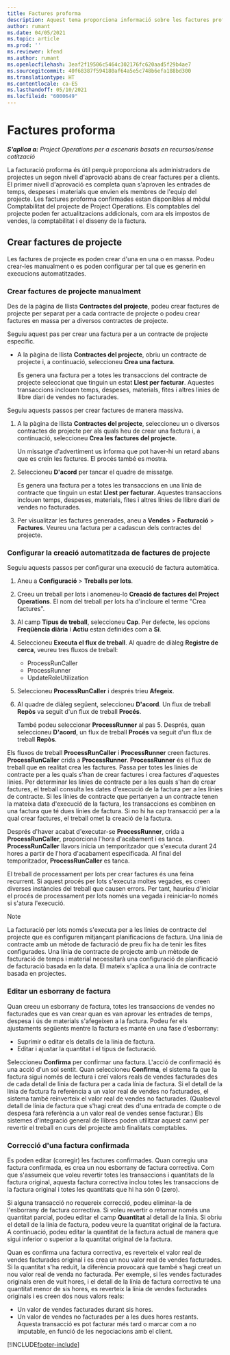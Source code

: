 ```yaml
---
title: Factures proforma
description: Aquest tema proporciona informació sobre les factures proforma a Project Operations.
author: rumant
ms.date: 04/05/2021
ms.topic: article
ms.prod: ''
ms.reviewer: kfend
ms.author: rumant
ms.openlocfilehash: 3eaf2f19506c5464c302176fc620aad5f29b4ae7
ms.sourcegitcommit: 40f68387f594180af64a5e5c748b6efa188bd300
ms.translationtype: HT
ms.contentlocale: ca-ES
ms.lasthandoff: 05/10/2021
ms.locfileid: "6000649"
---
```

# <a name="proforma-invoices"></a>Factures proforma

_**S'aplica a:** Project Operations per a escenaris basats en recursos/sense cotització_

La facturació proforma és útil perquè proporciona als administradors de projectes un segon nivell d'aprovació abans de crear factures per a clients. El primer nivell d'aprovació es completa quan s'aproven les entrades de temps, despeses i materials que envien els membres de l'equip del projecte. Les factures proforma confirmades estan disponibles al mòdul Comptabilitat del projecte de Project Operations. Els comptables del projecte poden fer actualitzacions addicionals, com ara els impostos de vendes, la comptabilitat i el disseny de la factura.


## <a name="creating-project-invoices"></a>Crear factures de projecte

Les factures de projecte es poden crear d'una en una o en massa. Podeu crear-les manualment o es poden configurar per tal que es generin en execucions automatitzades.

### <a name="manually-create-project-invoices"></a>Crear factures de projecte manualment 

Des de la pàgina de llista **Contractes del projecte**, podeu crear factures de projecte per separat per a cada contracte de projecte o podeu crear factures en massa per a diversos contractes de projecte.

Seguiu aquest pas per crear una factura per a un contracte de projecte específic.

- A la pàgina de llista **Contractes del projecte**, obriu un contracte de projecte i, a continuació, seleccioneu **Crea una factura**.

    Es genera una factura per a totes les transaccions del contracte de projecte seleccionat que tinguin un estat **Llest per facturar**. Aquestes transaccions inclouen temps, despeses, materials, fites i altres línies de llibre diari de vendes no facturades.

Seguiu aquests passos per crear factures de manera massiva.

1. A la pàgina de llista **Contractes del projecte**, seleccioneu un o diversos contractes de projecte per als quals heu de crear una factura i, a continuació, seleccioneu **Crea les factures del projecte**.

    Un missatge d'advertiment us informa que pot haver-hi un retard abans que es creïn les factures. El procés també es mostra.

2. Seleccioneu **D'acord** per tancar el quadre de missatge.

    Es genera una factura per a totes les transaccions en una línia de contracte que tinguin un estat **Llest per facturar**. Aquestes transaccions inclouen temps, despeses, materials, fites i altres línies de llibre diari de vendes no facturades.

3. Per visualitzar les factures generades, aneu a **Vendes** \> **Facturació** \> **Factures**. Veureu una factura per a cadascun dels contractes del projecte.

### <a name="set-up-automated-creation-of-project-invoices"></a>Configurar la creació automatitzada de factures de projecte 

Seguiu aquests passos per configurar una execució de factura automàtica.

1. Aneu a **Configuració** \> **Treballs per lots**.
2. Creeu un treball per lots i anomeneu-lo **Creació de factures del Project Operations**. El nom del treball per lots ha d'incloure el terme "Crea factures".
3. Al camp **Tipus de treball**, seleccioneu **Cap**. Per defecte, les opcions **Freqüència diària** i **Actiu** estan definides com a **Sí**.
4. Seleccioneu **Executa el flux de treball**. Al quadre de diàleg **Registre de cerca**, veureu tres fluxos de treball:

    - ProcessRunCaller
    - ProcessRunner
    - UpdateRoleUtilization

5. Seleccioneu **ProcessRunCaller** i després trieu **Afegeix**.
6. Al quadre de diàleg següent, seleccioneu **D'acord**. Un flux de treball **Repòs** va seguit d'un flux de treball **Procés**.

    També podeu seleccionar **ProcessRunner** al pas 5. Després, quan seleccioneu **D'acord**, un flux de treball **Procés** va seguit d'un flux de treball **Repòs**.

Els fluxos de treball **ProcessRunCaller** i **ProcessRunner** creen factures. **ProcessRunCaller** crida a **ProcessRunner**. **ProcessRunner** és el flux de treball que en realitat crea les factures. Passa per totes les línies de contracte per a les quals s'han de crear factures i crea factures d'aquestes línies. Per determinar les línies de contracte per a les quals s'han de crear factures, el treball consulta les dates d'execució de la factura per a les línies de contracte. Si les línies de contracte que pertanyen a un contracte tenen la mateixa data d'execució de la factura, les transaccions es combinen en una factura que té dues línies de factura. Si no hi ha cap transacció per a la qual crear factures, el treball omet la creació de la factura.

Després d'haver acabat d'executar-se **ProcessRunner**, crida a **ProcessRunCaller**, proporciona l'hora d'acabament i es tanca. **ProcessRunCaller** llavors inicia un temporitzador que s'executa durant 24 hores a partir de l'hora d'acabament especificada. Al final del temporitzador, **ProcessRunCaller** es tanca.

El treball de processament per lots per crear factures és una feina recurrent. Si aquest procés per lots s'executa moltes vegades, es creen diverses instàncies del treball que causen errors. Per tant, hauríeu d'iniciar el procés de processament per lots només una vegada i reiniciar-lo només si s'atura l'execució.

> [!NOTE]
> La facturació per lots només s'executa per a les línies de contracte del projecte que es configuren mitjançant planificacions de factura. Una línia de contracte amb un mètode de facturació de preu fix ha de tenir les fites configurades. Una línia de contracte de projecte amb un mètode de facturació de temps i material necessitarà una configuració de planificació de facturació basada en la data. El mateix s'aplica a una línia de contracte basada en projectes.      
 
### <a name="edit-a-draft-invoice"></a>Editar un esborrany de factura

Quan creeu un esborrany de factura, totes les transaccions de vendes no facturades que es van crear quan es van aprovar les entrades de temps, despesa i ús de materials s'afegeixen a la factura. Podeu fer els ajustaments següents mentre la factura es manté en una fase d'esborrany:

- Suprimir o editar els detalls de la línia de factura.
- Editar i ajustar la quantitat i el tipus de facturació.

Seleccioneu **Confirma** per confirmar una factura. L'acció de confirmació és una acció d'un sol sentit. Quan seleccioneu **Confirma**, el sistema fa que la factura sigui només de lectura i creï valors reals de vendes facturades des de cada detall de línia de factura per a cada línia de factura. Si el detall de la línia de factura fa referència a un valor real de vendes no facturades, el sistema també reinverteix el valor real de vendes no facturades. (Qualsevol detall de línia de factura que s'hagi creat des d'una entrada de compte o de despesa farà referència a un valor real de vendes sense facturar.) Els sistemes d'integració general de llibres poden utilitzar aquest canvi per revertir el treball en curs del projecte amb finalitats comptables.

### <a name="correct-a-confirmed-invoice"></a>Correcció d'una factura confirmada

Es poden editar (corregir) les factures confirmades. Quan corregiu una factura confirmada, es crea un nou esborrany de factura correctiva. Com que s'assumeix que voleu revertir totes les transaccions i quantitats de la factura original, aquesta factura correctiva inclou totes les transaccions de la factura original i totes les quantitats que hi ha són 0 (zero).

Si alguna transacció no requereix correcció, podeu eliminar-la de l'esborrany de factura correctiva. Si voleu revertir o retornar només una quantitat parcial, podeu editar el camp **Quantitat** al detall de la línia. Si obriu el detall de la línia de factura, podeu veure la quantitat original de la factura. A continuació, podeu editar la quantitat de la factura actual de manera que sigui inferior o superior a la quantitat original de la factura.

Quan es confirma una factura correctiva, es reverteix el valor real de vendes facturades original i es crea un nou valor real de vendes facturades. Si la quantitat s'ha reduït, la diferència provocarà que també s'hagi creat un nou valor real de venda no facturada. Per exemple, si les vendes facturades originals eren de vuit hores, i el detall de la línia de factura correctiva té una quantitat menor de sis hores, es reverteix la línia de vendes facturades originals i es creen dos nous valors reals:

- Un valor de vendes facturades durant sis hores.
- Un valor de vendes no facturades per a les dues hores restants. Aquesta transacció es pot facturar més tard o marcar com a no imputable, en funció de les negociacions amb el client.


[!INCLUDE[footer-include](../includes/footer-banner.md)]
